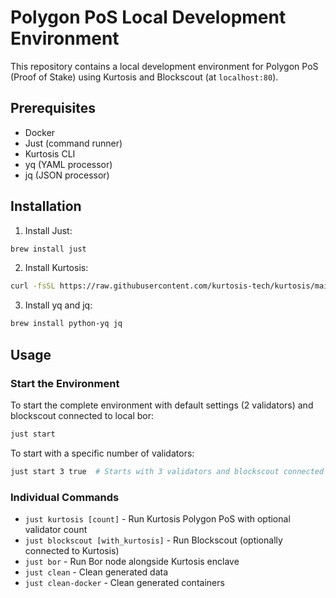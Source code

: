 # Polygon PoS Local Development Environment

This repository contains a local development environment for Polygon PoS (Proof of Stake) using Kurtosis and Blockscout (at `localhost:80`).

## Prerequisites

- Docker
- Just (command runner)
- Kurtosis CLI
- yq (YAML processor)
- jq (JSON processor)

## Installation

1. Install Just:

```bash
brew install just
```

2. Install Kurtosis:

```bash
curl -fsSL https://raw.githubusercontent.com/kurtosis-tech/kurtosis/main/install.sh | bash
```

3. Install yq and jq:

```bash
brew install python-yq jq
```

## Usage

### Start the Environment

To start the complete environment with default settings (2 validators) and blockscout connected to local bor:

```bash
just start
```

To start with a specific number of validators:

```bash
just start 3 true  # Starts with 3 validators and blockscout connected to kurtosis bor-el-rpc
```

### Individual Commands

- `just kurtosis [count]` - Run Kurtosis Polygon PoS with optional validator count
- `just blockscout [with_kurtosis]` - Run Blockscout (optionally connected to Kurtosis)
- `just bor` - Run Bor node alongside Kurtosis enclave
- `just clean` - Clean generated data
- `just clean-docker` - Clean generated containers
